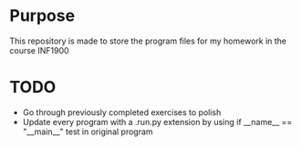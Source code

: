 # Purpose
This repository is made to store the program files for my homework in the course INF1900

# TODO
- Go through previously completed exercises to polish
- Update every program with a .run.py extension by using if \_\_name\_\_ == "\_\_main\_\_" test in original program

